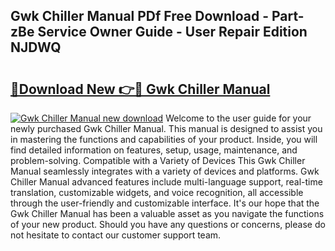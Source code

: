 ## Gwk Chiller Manual PDf Free Download - Part-zBe Service Owner Guide - User Repair Edition NJDWQ

# <h2><a href="http://cf18846.oget.top/?id=Gwk+Chiller+Manual">🔗Download New 👉🔴 Gwk Chiller Manual</a></h2>

[![Gwk Chiller Manual new download](https://i.imgur.com/5g1atiW.png)](http://cf18846.oget.top/?id=Gwk+Chiller+Manual)
Welcome to the user guide for your newly purchased Gwk Chiller Manual. This manual is designed to assist you in mastering the functions and capabilities of your product. Inside, you will find detailed information on features, setup, usage, maintenance, and problem-solving. Compatible with a Variety of Devices This Gwk Chiller Manual seamlessly integrates with a variety of devices and platforms. Gwk Chiller Manual advanced features include multi-language support, real-time translation, customizable widgets, and voice recognition, all accessible through the user-friendly and customizable interface. It's our hope that the Gwk Chiller Manual has been a valuable asset as you navigate the functions of your new product. Should you have any questions or concerns, please do not hesitate to contact our customer support team.
